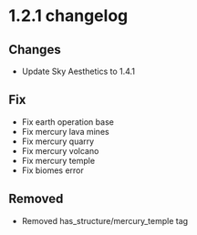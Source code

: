 # 1.2.1 changelog

## Changes
- Update Sky Aesthetics to 1.4.1

## Fix
- Fix earth operation base
- Fix mercury lava mines
- Fix mercury quarry
- Fix mercury volcano
- Fix mercury temple
- Fix biomes error

## Removed
- Removed has_structure/mercury_temple tag